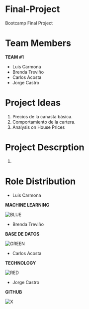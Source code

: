 # Final-Project
Bootcamp Final Project

# Team Members
**TEAM #1**

- Luis Carmona
- Brenda Treviño
- Carlos Acosta
- Jorge Castro

# Project Ideas

1. Precios de la canasta básica.
2. Comportamiento de la cartera.
3. Analysis on House Prices

# Project Descrption

1. 


# Role Distribution

- Luis Carmona

**MACHINE LEARNING**

![BLUE](https://user-images.githubusercontent.com/95668609/168709953-7802ff10-1aef-4f74-861c-6ebfd9a668d3.jpg)

- Brenda Treviño

**BASE DE DATOS**

![GREEN](https://user-images.githubusercontent.com/95668609/168710002-99d861f8-b0bb-412f-9192-61469b66e969.jpg)

- Carlos Acosta

**TECHNOLOGY**

![RED](https://user-images.githubusercontent.com/95668609/168710010-bf423c03-283e-4bec-b723-0f166d338e10.jpg)

- Jorge Castro

**GITHUB**

![X](https://user-images.githubusercontent.com/95668609/168710022-ac0ded3c-4ac1-4e03-99b9-d7ce82f24de3.jpg)

